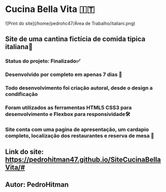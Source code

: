  # Cucina Bella Vita :it:

![Print do site](/home/pedrohc47/Área de Trabalho/italiani.png)

## Site de uma cantina fictícia de comida tipica italiana:tomato:

###  Status do projeto: Finalizado:white_check_mark:

 ### Desenvolvido por completo em apenas 7 dias :calendar:

### Todo desenvolvimento foi criação autoral, desde o design a condificação

### Foram utilizados as ferramentas  HTML5 CSS3 para desenvolvimento e Flexbox para responsividade:hammer_and_wrench:

### Site conta com uma pagina de apresentação, um cardapio completo, localização dos restaurantes e reserva de mesa :pizza:

## Link do site: https://pedrohitman47.github.io/SiteCucinaBellaVita/#

## Autor: PedroHitman





## 



 







